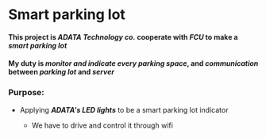 # Smart parking lot

#### This project is ***ADATA Technology co.*** cooperate with ***FCU*** to make a ***smart parking lot***

#### My duty is ***monitor and indicate every parking space***, and ***communication*** between ***parking lot*** and ***server***

### Purpose:
  
* Applying ***ADATA's LED lights*** to be a smart parking lot indicator

  * We have to drive and control it through wifi

    

  


